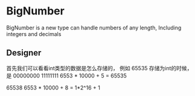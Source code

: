 # BigNumber

BigNumber is a new type can handle numbers of any length, Including integers and decimals

## Designer

首先我们可以看看int类型的数据是怎么存储的，
例如
65535
存储为int的时候，是 00000000 11111111
6553 * 10000 + 5 = 65535

65538
6553 * 10000 + 8 = 1*2^16 + 1
